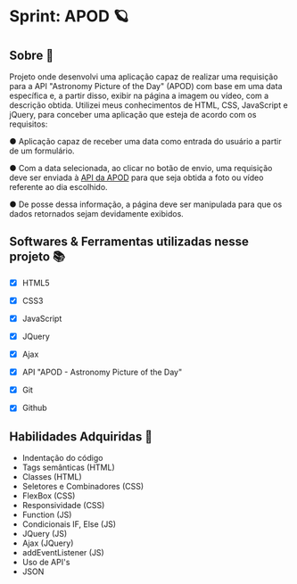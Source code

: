 # Sprint: APOD 🪐

## Sobre 🔎

Projeto onde desenvolvi uma aplicação capaz de realizar uma requisição para a API "Astronomy Picture of the Day" (APOD) com base em uma data específica e, a partir disso, exibir na página a imagem ou vídeo, com a descrição obtida. Utilizei meus conhecimentos de HTML, CSS, JavaScript e jQuery, para conceber uma aplicação que esteja de acordo com os requisitos:

● Aplicação capaz de receber uma data como entrada do usuário a partir de um formulário.

● Com a data selecionada, ao clicar no botão de envio, uma requisição deve ser enviada à [API da APOD](https://api.nasa.gov/planetary/apod ) para que seja obtida a foto ou vídeo referente ao dia escolhido.

● De posse dessa informação, a página deve ser manipulada para que os dados retornados sejam devidamente exibidos.

## Softwares & Ferramentas utilizadas nesse projeto 📚
- [x] HTML5
- [x] CSS3
- [x] JavaScript
- [x] JQuery
- [x] Ajax
- [x] API "APOD - Astronomy Picture of the Day"
- [x] Git
- [x] Github


## Habilidades Adquiridas 📝
- Indentação do código
- Tags semânticas (HTML)
- Classes (HTML)
- Seletores e Combinadores (CSS)
- FlexBox (CSS)
- Responsividade (CSS)
- Function (JS)
- Condicionais IF, Else (JS)
- JQuery (JS)
- Ajax (JQuery)
- addEventListener (JS)
- Uso de API's
- JSON
